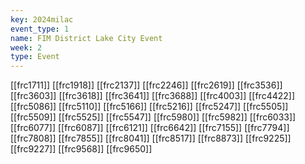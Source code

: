 ```yaml
---
key: 2024milac
event_type: 1
name: FIM District Lake City Event
week: 2
type: Event
---
```

[[frc1711]]
[[frc1918]]
[[frc2137]]
[[frc2246]]
[[frc2619]]
[[frc3536]]
[[frc3603]]
[[frc3618]]
[[frc3641]]
[[frc3688]]
[[frc4003]]
[[frc4422]]
[[frc5086]]
[[frc5110]]
[[frc5166]]
[[frc5216]]
[[frc5247]]
[[frc5505]]
[[frc5509]]
[[frc5525]]
[[frc5547]]
[[frc5980]]
[[frc5982]]
[[frc6033]]
[[frc6077]]
[[frc6087]]
[[frc6121]]
[[frc6642]]
[[frc7155]]
[[frc7794]]
[[frc7808]]
[[frc7855]]
[[frc8041]]
[[frc8517]]
[[frc8873]]
[[frc9225]]
[[frc9227]]
[[frc9568]]
[[frc9650]]

